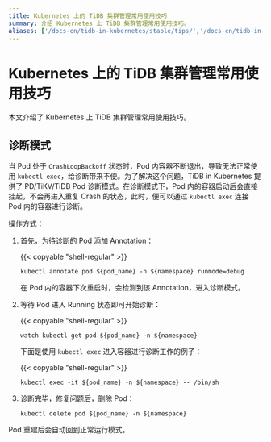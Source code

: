```yaml
---
title: Kubernetes 上的 TiDB 集群管理常用使用技巧
summary: 介绍 Kubernetes 上 TiDB 集群管理常用使用技巧。
aliases: ['/docs-cn/tidb-in-kubernetes/stable/tips/','/docs-cn/tidb-in-kubernetes/v1.1/tips/','/zh/tidb-in-kubernetes/stable/troubleshoot','/docs-cn/tidb-in-kubernetes/stable/troubleshoot/','/docs-cn/v3.0/how-to/troubleshoot/tidb-in-kubernetes/','/docs-cn/dev/how-to/troubleshoot/tidb-in-kubernetes/','/docs-cn/stable/how-to/troubleshoot/tidb-in-kubernetes/','/docs-cn/stable/tidb-in-kubernetes/troubleshoot/']
---
```


# Kubernetes 上的 TiDB 集群管理常用使用技巧

本文介绍了 Kubernetes 上 TiDB 集群管理常用使用技巧。

## 诊断模式

当 Pod 处于 `CrashLoopBackoff` 状态时，Pod 内容器不断退出，导致无法正常使用 `kubectl exec`，给诊断带来不便。为了解决这个问题，TiDB in Kubernetes 提供了 PD/TiKV/TiDB Pod 诊断模式。在诊断模式下，Pod 内的容器启动后会直接挂起，不会再进入重复 Crash 的状态，此时，便可以通过 `kubectl exec` 连接 Pod 内的容器进行诊断。

操作方式：

1. 首先，为待诊断的 Pod 添加 Annotation：

    {{< copyable "shell-regular" >}}

    ```shell
    kubectl annotate pod ${pod_name} -n ${namespace} runmode=debug
    ```

    在 Pod 内的容器下次重启时，会检测到该 Annotation，进入诊断模式。

2. 等待 Pod 进入 Running 状态即可开始诊断：

    {{< copyable "shell-regular" >}}

    ```shell
    watch kubectl get pod ${pod_name} -n ${namespace}
    ```

    下面是使用 `kubectl exec` 进入容器进行诊断工作的例子：

    {{< copyable "shell-regular" >}}

    ```shell
    kubectl exec -it ${pod_name} -n ${namespace} -- /bin/sh
    ```

3. 诊断完毕，修复问题后，删除 Pod：

    ```shell
    kubectl delete pod ${pod_name} -n ${namespace}
    ```

Pod 重建后会自动回到正常运行模式。
